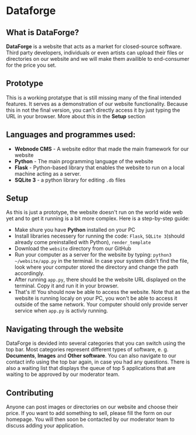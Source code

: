 # Dataforge
## What is DataForge?
**DataForge** is a website that acts as a market for closed-source software. Third party developers, individuals or even artists can upload their files or directories on our website and we will make them availible to end-consumer for the price you set.

## Prototype
This is a working protatype that is still missing many of the final intended features. It serves as a demonstration of our website functionality. Because this in not the final version, you can't directly access it by just typing the URL in your browser. More about this in the **Setup** section

## Languages and programmes used:
- **Webnode CMS** - A website editor that made the main framework for our website
- **Python** - The main programming language of the website
- **Flask** - Python-based library that enables the website to run on a local machine acting as a server.
- **SQLite 3** - a python library for editing `.db` files

 ## Setup
 As this is just a prototype, the website doesn't run on the world wide web yet and to get it running is a bit more complex. Here is a step-by-step guide:
 - Make shure you have **Python** installed on your PC
 - Install libraries necessery for running the code: `Flask`, `SQLite 3`(should already come preinstalled with Python), `render_template`
 - Download the `website` directory from our GitHub
 - Run your computer as a server for the website by typing: `python3 ~/website/app.py` in the terminal. In case your system didn't find the file, look where your computer stored the directory and change the path accordingly.
 - After running `app.py`, there should be the website URL displayed on the terminal. Copy it and run it in your browser.
 - That's it! You should now be able to access the website. Note that as the website is running localy on your PC, you won't be able to access it outside of the same network. Your computer should only provide server service when `app.py` is activly running.

## Navigating through the website
DataForge is devided into several categories that you can switch using the top bar. Most categories represent different types of software, e. g. **Documents**, **Images** and **Other software**. You can also navigate to our contact info using the top bar again, in case you had any questions. There is also a waiting list that displays the queue of top 5 applications that are waiting to be approved by our moderator team.

## Contributing
Anyone can post images or directories on our website and choose their price. If you want to add something to sell, please fill the form on our homepage. You will then soon be contacted by our moderator team to discuss adding your application. 
